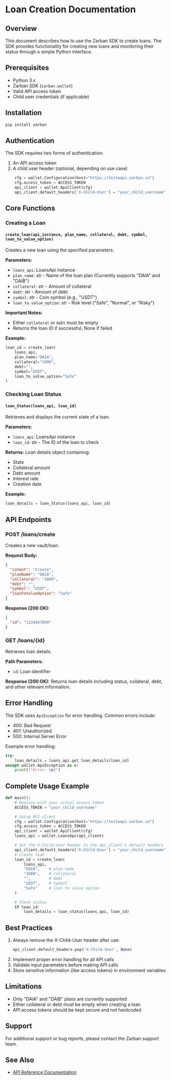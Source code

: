 # Loan Creation Documentation

## Overview

This document describes how to use the Zarban SDK to create loans. The SDK provides functionality for creating new loans and monitoring their status through a simple Python interface.

## Prerequisites

- Python 3.x
- Zarban SDK (`zarban.wallet`)
- Valid API access token
- Child user credentials (if applicable)

## Installation

```bash
pip install zarban
```

## Authentication

The SDK requires two forms of authentication:

1. An API access token
2. A child user header (optional, depending on use case)

```python
    cfg = wallet.Configuration(host="https://testwapi.zarban.io")
    cfg.access_token = ACCESS_TOKEN
    api_client = wallet.ApiClient(cfg)
    api_client.default_headers['X-Child-User'] = "your_child_username"
```

## Core Functions

### Creating a Loan

#### `create_loan(api_instance, plan_name, collateral, debt, symbol, loan_to_value_option)`

Creates a new loan using the specified parameters.

**Parameters:**

- `loans_api`: LoansApi instance
- `plan_name`: str - Name of the loan plan (Currently supports "DAIA" and "DAIB")
- `collateral`: str - Amount of collateral
- `debt`: str - Amount of debt
- `symbol`: str - Coin symbol (e.g., "USDT")
- `loan_to_value_option`: str - Risk level ("Safe", "Normal", or "Risky")

**Important Notes:**

- Either `collateral` or `debt` must be empty
- Returns the loan ID if successful, None if failed

**Example:**

```python
loan_id = create_loan(
    loans_api,
    plan_name="DAIA",
    collateral="1000",
    debt="",
    symbol="USDT",
    loan_to_value_option="Safe"
)
```

### Checking Loan Status

#### `loan_Status(loans_api, loan_id)`

Retrieves and displays the current state of a loan.

**Parameters:**

- `loans_api`: LoansApi instance
- `loan_id`: str - The ID of the loan to check

**Returns:**
Loan details object containing:

- State
- Collateral amount
- Debt amount
- Interest rate
- Creation date

**Example:**

```python
loan_details = loan_Status(loans_api, loan_id)
```

## API Endpoints

### POST /loans/create

Creates a new vault/loan.

**Request Body:**

```json
{
  "intent": "Create",
  "planName": "DAIA",
  "collateral": "1000",
  "debt": "",
  "symbol": "USDT",
  "loanToValueOption": "Safe"
}
```

**Response (200 OK):**

```json
{
  "id": "1234567890"
}
```

### GET /loans/{id}

Retrieves loan details.

**Path Parameters:**

- `id`: Loan identifier

**Response (200 OK):**
Returns loan details including status, collateral, debt, and other relevant information.

## Error Handling

The SDK uses `ApiException` for error handling. Common errors include:

- 400: Bad Request
- 401: Unauthorized
- 500: Internal Server Error

Example error handling:

```python
try:
    loan_details = loans_api.get_loan_details(loan_id)
except wallet.ApiException as e:
    print(f"Error: {e}")
```

## Complete Usage Example

```python
def main():
    # Replace with your actual access token
    ACCESS_TOKEN = "your_child_username"

    # Setup API client
    cfg = wallet.Configuration(host="https://testwapi.zarban.io")
    cfg.access_token = ACCESS_TOKEN
    api_client = wallet.ApiClient(cfg)
    loans_api = wallet.LoansApi(api_client)

    # Set the X-Child-User header in the api_client's default headers
    api_client.default_headers['X-Child-User'] = "your_child_username"
    # Create loan
    loan_id = create_loan(
        loans_api,
        "DAIA",    # plan name
        "1000",    # collateral
        "",        # debt
        "USDT",    # symbol
        "Safe"     # loan to value option
    )

    # Check status
    if loan_id:
        loan_details = loan_status(loans_api, loan_id)
```

## Best Practices

1. Always remove the X-Child-User header after use:
   ```python
   api_client.default_headers.pop('X-Child-User', None)
   ```
2. Implement proper error handling for all API calls
3. Validate input parameters before making API calls
4. Store sensitive information (like access tokens) in environment variables

## Limitations

- Only "DAIA" and "DAIB" plans are currently supported
- Either collateral or debt must be empty when creating a loan
- API access tokens should be kept secure and not hardcoded

## Support

For additional support or bug reports, please contact the Zarban support team.

## See Also

- [API Reference Documentation](../src/zarban/wallet/docs/DefaultApi.md)
